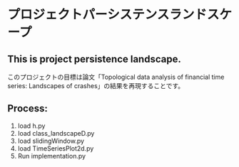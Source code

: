 # プロジェクトパーシステンスランドスケープ

## This is project persistence landscape.
<!---Comment--->

このプロジェクトの目標は論文「Topological data analysis of financial time series: Landscapes of crashes」の結果を再現することです。

## Process:
1. load h.py
2. load class_landscapeD.py
3. load slidingWindow.py
4. load TimeSeriesPlot2d.py
5. Run implementation.py
